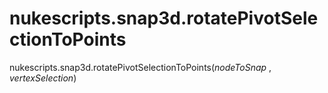 # nukescripts.snap3d.rotatePivotSelectionToPoints
nukescripts.snap3d.rotatePivotSelectionToPoints(_nodeToSnap_ , _vertexSelection_)